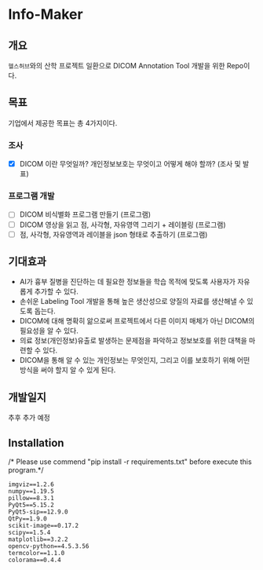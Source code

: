 # Info-Maker

## 개요

```헬스허브```와의 산학 프로젝트 일환으로 DICOM Annotation Tool 개발을 위한 Repo이다.  

## 목표

기업에서 제공한 목표는 총 4가지이다.  

### 조사
- [x] DICOM 이란 무엇일까? 개인정보보호는 무엇이고 어떻게 해야 할까? (조사 및 발표)

### 프로그램 개발
- [ ] DICOM 비식별화 프로그램 만들기 (프로그램)
- [ ] DICOM 영상을 읽고 점, 사각형, 자유영역 그리기 + 레이블링 (프로그램)
- [ ] 점, 사각형, 자유영역과 레이블을 json 형태로 추출하기 (프로그램)  

## 기대효과

- AI가 흉부 질병을 진단하는 데 필요한 정보들을 학습 목적에 맞도록 사용자가 자유롭게 추가할 수 있다.  
- 손쉬운 Labeling Tool 개발을 통해 높은 생산성으로 양질의 자료를 생산해낼 수 있도록 돕는다.  
- DICOM에 대해 명확히 앎으로써 프로젝트에서 다른 이미지 매체가 아닌 DICOM의 필요성을 알 수 있다.  
- 의료 정보(개인정보)유출로 발생하는 문제점을 파악하고 정보보호를 위한 대책을 마련할 수 있다.
- DICOM을 통해 알 수 있는 개인정보는 무엇인지, 그리고 이를 보호하기 위해 어떤 방식을 써야 할지 알 수 있게 된다.  

## 개발일지

추후 추가 예정

## Installation
/* Please use commend "pip install -r requirements.txt" before execute this program.*/

```
imgviz==1.2.6
numpy==1.19.5
pillow==8.3.1
PyQt5==5.15.2
PyQt5-sip==12.9.0
QtPy==1.9.0
scikit-image==0.17.2
scipy==1.5.4
matplotlib==3.2.2
opencv-python==4.5.3.56 
termcolor==1.1.0
colorama==0.4.4
```
